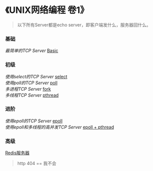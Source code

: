 # 《UNIX网络编程 卷1》
> 以下所有Server都是echo server，即客户端发什么，服务器回什么。
### 基础
*最简单的TCP Server* [Basic](https://github.com/LuciferLau/UNP/upload/master/basic%20server)  

### 初级
*使用select的TCP Server* [select]()  
*使用poll的TCP Server* [poll]()  
*多进程TCP Server* [fork]()  
*多线程TCP Server* [pthread]()  

### 进阶
*使用epoll的TCP Server* [epoll]()  
*使用epoll和多线程的高并发TCP Server* [epoll + pthread]()  

### 高级
[Redis服务器]()  
> http 404 == 我不会
